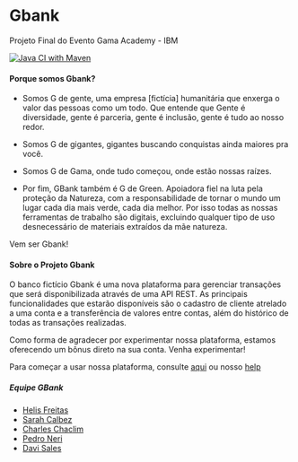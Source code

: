 # Gbank
Projeto Final do Evento Gama Academy - IBM

[![Java CI with Maven](https://github.com/GBank-1/gbank/actions/workflows/maven.yml/badge.svg)](https://github.com/GBank-1/gbank/actions/workflows/maven.yml)


#### Porque somos Gbank? 

* Somos G de gente, uma empresa [fictícia] humanitária que enxerga o valor das pessoas como um todo. Que entende que Gente é diversidade, gente é parceria, gente é inclusão, 
gente é tudo ao nosso redor.


* Somos G de gigantes, gigantes buscando conquistas ainda maiores pra você.


* Somos G de Gama, onde tudo começou, onde estão nossas raízes.


* Por fim, GBank também é G de Green. Apoiadora fiel na luta pela proteção da Natureza, com a responsabilidade de tornar o mundo um lugar cada dia mais verde, cada dia melhor. Por isso todas as nossas ferramentas de trabalho são digitais, excluindo qualquer tipo de uso desnecessário de materiais extraídos da mãe natureza.


Vem ser Gbank!

#### Sobre o Projeto Gbank

O banco fictício Gbank é uma nova plataforma para gerenciar transações que será disponibilizada através de uma API REST.
As principais funcionalidades que estarão disponíveis são o cadastro de cliente atrelado a uma conta e a transferência de valores entre contas, além do histórico de todas as transações realizadas.

Como forma de agradecer por experimentar nossa plataforma, estamos oferecendo um bônus direto na sua conta. Venha experimentar!

Para começar a usar nossa plataforma, consulte [aqui](https://gbank-1.github.io/gbank/) ou nosso [help](HELP.md)

##### Equipe GBank

* [Helis Freitas](https://github.com/flordelis)
* [Sarah Calbez](https://github.com/Sarahcalbez2)
* [Charles Chaclim](https://github.com/CharlesChaclim)
* [Pedro Neri](https://github.com/PPNeri)
* [Davi Sales](https://github.com/davigomessales)
